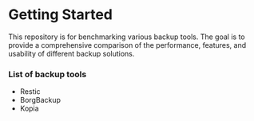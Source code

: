 # Getting Started

This repository is for benchmarking various backup tools. The goal is to provide a comprehensive comparison of the performance, features, and usability of different backup solutions.

### List of backup tools
- Restic
- BorgBackup
- Kopia

